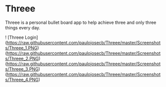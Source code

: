 # Threee
Threee is a personal bullet board app to help achieve three and only three things every day.

! [Threee Login] (https://raw.githubusercontent.com/paulojosecb/Threee/master/Screenshots/Threee_1.PNG)
(https://raw.githubusercontent.com/paulojosecb/Threee/master/Screenshots/Threee_2.PNG)
(https://raw.githubusercontent.com/paulojosecb/Threee/master/Screenshots/Threee_3.PNG)
(https://raw.githubusercontent.com/paulojosecb/Threee/master/Screenshots/Threee_4.PNG)
